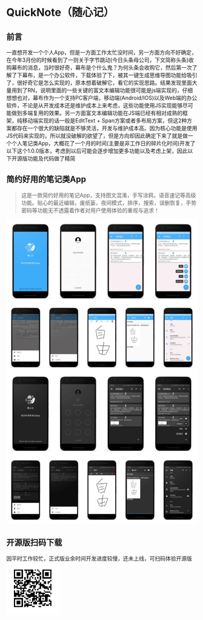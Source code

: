 # QuickNote（随心记）

## 前言
一直想开发一个个人App，但是一方面工作太忙没时间，另一方面方向不好确定，在今年3月份的时候看到了一则关于字节跳动(今日头条母公司，下文简称头条)收购幕布的消息，当时很好奇，幕布是个什么鬼？为何头条会收购它，然后第一次了解了下幕布，是一个办公软件，下载体验了下，被其一键生成思维导图功能给吸引了，很好奇它是怎么实现的，原本想着破解它，看它的实现思路。结果发现里面大量用到了RN，说明里面的一些关键的富文本编辑功能很可能是js端实现的，仔细想想也对，幕布作为一个支持PC客户端，移动端(Android/IOS)以及Web端的办公软件，不论是从开发成本还是维护成本上来考虑，这些功能使用JS实现能够尽可能做到多端复用的效果。另一方面富文本编辑功能在JS端已经有相对成熟的框架，纯移动端实现的话一般是EditText + Span方案或者多布局方案，但这2种方案都存在一个很大的缺陷就是不够灵活，开发与维护成本高。因为核心功能是使用JS代码来实现的，所以就没破解的欲望了，但是方向却因此确定下来了就是做一个个人笔记类App，大概花了一个月的时间(主要是非工作日的碎片化时间)开发了以下这个1.0.0版本，考虑到以后可能会逐步增加更多功能以及考虑上架，因此以下开源版功能及代码做了精简

## 简约好用的笔记类App

>  这是一款简约好用的笔记App，支持图文混淆，手写涂鸦，语音速记等高级功能。贴心的最近编辑，废纸篓，夜间模式，排序，搜索，误删恢复，手势密码等功能无不透露着作者对用户使用体验的重视与追求！

![screen_short_all](./screenshort/screen_short_all.jpg)

## 开源版扫码下载
因平时工作较忙，正式版业余时间开发进度较慢，还未上线，可扫码体验开源版  
![download](./screenshort/download.png)